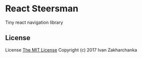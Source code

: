 # React Steersman

Tiny react navigation library

## License
License [The MIT License](http://opensource.org/licenses/MIT)
Copyright (c) 2017 Ivan Zakharchanka
